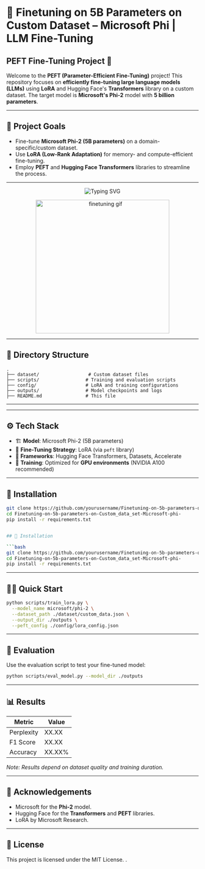 # 🧠 Finetuning on 5B Parameters on Custom Dataset – Microsoft Phi | LLM Fine-Tuning

## PEFT Fine-Tuning Project 🚀

Welcome to the **PEFT (Parameter-Efficient Fine-Tuning)** project! This repository focuses on **efficiently fine-tuning large language models (LLMs)** using **LoRA** and Hugging Face's **Transformers** library on a custom dataset. The target model is **Microsoft's Phi-2** model with **5 billion parameters**.

---

## 📌 Project Goals

- Fine-tune **Microsoft Phi-2 (5B parameters)** on a domain-specific/custom dataset.
- Use **LoRA (Low-Rank Adaptation)** for memory- and compute-efficient fine-tuning.
- Employ **PEFT** and **Hugging Face Transformers** libraries to streamline the process.

---
<!-- README.md -->

<p align="center">
  <img src="https://readme-typing-svg.demolab.com?font=Fira+Code&pause=1000&center=true&vCenter=true&width=500&lines=🚀+Finetuning+on+5B+Parameters;💻+Fine-Tuning+Microsoft+Phi-2;⚙️+PEFT+%7C+LoRA+%7C+Transformers" alt="Typing SVG" />
</p>

<p align="center">
  <img src="https://media.giphy.com/media/xT0Gqjs0y0iXc5Yw0s/giphy.gif" width="350" alt="finetuning gif" />
</p>

---


## 📁 Directory Structure

```
.
├── dataset/                  # Custom dataset files
├── scripts/                 # Training and evaluation scripts
├── config/                  # LoRA and training configurations
├── outputs/                 # Model checkpoints and logs
├── README.md                # This file
```

---
---

## ⚙️ **Tech Stack**

- 🏗 **Model**: Microsoft Phi-2 (5B parameters)
- 🧩 **Fine-Tuning Strategy**: LoRA (via `peft` library)
- 🧠 **Frameworks**: Hugging Face Transformers, Datasets, Accelerate
- 🚀 **Training**: Optimized for **GPU environments** (NVIDIA A100 recommended)

---

## 📝 **Installation**

```bash
git clone https://github.com/yourusername/Finetuning-on-5b-parameters-on-Custom_data_set-Microsoft-phi-.git
cd Finetuning-on-5b-parameters-on-Custom_data_set-Microsoft-phi-
pip install -r requirements.txt


## 📝 Installation

```bash
git clone https://github.com/yourusername/Finetuning-on-5b-parameters-on-Custom_data_set-Microsoft-phi-.git
cd Finetuning-on-5b-parameters-on-Custom_data_set-Microsoft-phi-
pip install -r requirements.txt
```

---

## 🏃‍♂️ Quick Start

```bash
python scripts/train_lora.py \
  --model_name microsoft/phi-2 \
  --dataset_path ./dataset/custom_data.json \
  --output_dir ./outputs \
  --peft_config ./config/lora_config.json
```

---

## 🧪 Evaluation

Use the evaluation script to test your fine-tuned model:

```bash
python scripts/eval_model.py --model_dir ./outputs
```

---

## 📊 Results

| Metric       | Value     |
|--------------|-----------|
| Perplexity   | XX.XX     |
| F1 Score     | XX.XX     |
| Accuracy     | XX.XX%    |

*Note: Results depend on dataset quality and training duration.*

---

## 🧠 Acknowledgements

- Microsoft for the **Phi-2** model.
- Hugging Face for the **Transformers** and **PEFT** libraries.
- LoRA by Microsoft Research.

---

## 📄 License

This project is licensed under the MIT License.
.


